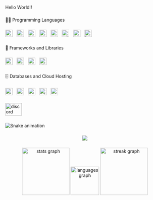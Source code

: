 <p align="left">Hello World!!</p>

###

<p align="left">👨‍💻 Programming Languages</p>

###

<div align="left">
  <img src="https://img.shields.io/badge/Rust-000000?logo=rust&logoColor=white&style=for-the-badge" height="23" alt="rust logo"  />
  <img width="5" />
  <img src="https://img.shields.io/badge/TypeScript-3178C6?logo=typescript&logoColor=white&style=for-the-badge" height="23" alt="typescript logo"  />
  <img width="5" />
  <img src="https://img.shields.io/badge/JavaScript-F7DF1E?logo=javascript&logoColor=black&style=for-the-badge" height="23" alt="javascript logo"  />
  <img width="5" />
  <img src="https://img.shields.io/badge/React-61DAFB?logo=react&logoColor=black&style=for-the-badge" height="23" alt="react logo"  />
  <img width="5" />
  <img src="https://img.shields.io/badge/Node.js-339933?logo=nodedotjs&logoColor=white&style=for-the-badge" height="23" alt="nodejs logo"  />
  <img width="5" />
  <img src="https://img.shields.io/badge/Tailwind CSS-06B6D4?logo=tailwindcss&logoColor=black&style=for-the-badge" height="23" alt="tailwindcss logo"  />
  <img width="5" />
  <img src="https://img.shields.io/badge/CSS3-1572B6?logo=css3&logoColor=white&style=for-the-badge" height="23" alt="css3 logo"  />
  <img width="5" />
  <img src="https://img.shields.io/badge/HTML5-E34F26?logo=html5&logoColor=white&style=for-the-badge" height="23" alt="html5 logo"  />
</div>

###

<p align="left">🧰 Frameworks and Libraries</p>

###

<div align="left">
  <img src="https://img.shields.io/badge/Svelte-FF3E00?logo=svelte&logoColor=white&style=for-the-badge" height="23" alt="svelte logo"  />
  <img width="5" />
  <img src="https://img.shields.io/badge/Next.js-000000?logo=nextdotjs&logoColor=white&style=for-the-badge" height="23" alt="nextjs logo"  />
  <img width="5" />
  <img src="https://img.shields.io/badge/React-61DAFB?logo=react&logoColor=black&style=for-the-badge" height="23" alt="react logo"  />
  <img width="5" />
  <img src="https://img.shields.io/badge/Electron-47848F?logo=electron&logoColor=white&style=for-the-badge" height="23" alt="electron logo"  />
</div>

###

<p align="left">🗄️ Databases and Cloud Hosting</p>

###

<div align="left">
  <img src="https://img.shields.io/badge/Cloudflare-F38020?logo=cloudflare&logoColor=black&style=for-the-badge" height="23" alt="cloudflare logo"  />
  <img width="5" />
  <img src="https://img.shields.io/badge/MySQL-4479A1?logo=mysql&logoColor=white&style=for-the-badge" height="23" alt="mysql logo"  />
  <img width="5" />
  <img src="https://img.shields.io/badge/Redis-DC382D?logo=redis&logoColor=white&style=for-the-badge" height="23" alt="redis logo"  />
  <img width="5" />
  <img src="https://img.shields.io/badge/Prisma-2D3748?logo=prisma&logoColor=white&style=for-the-badge" height="23" alt="prisma logo"  />
  <img width="5" />
  <img src="https://img.shields.io/badge/Apache-D22128?logo=apache&logoColor=white&style=for-the-badge" height="23" alt="apache logo"  />
</div>

###

<div align="left">
  <a href="https://discord.gg/4dwaDFKkhh" target="_blank">
    <img src="https://raw.githubusercontent.com/maurodesouza/profile-readme-generator/master/src/assets/icons/social/discord/default.svg" width="52" height="40" alt="discord logo"  />
  </a>
</div>

###

<img src="https://raw.githubusercontent.com/shervin1234/shervin1234/output/snake.svg" alt="Snake animation" />

###

<div align="center">
  <img src="https://profile-counter.glitch.me/shervin1234/count.svg?"  />
</div>

###

<div align="center">
  <img src="https://github-readme-stats.vercel.app/api?username=shervin1234&hide_title=false&hide_rank=false&show_icons=true&include_all_commits=true&count_private=true&disable_animations=false&theme=dracula&locale=en&hide_border=false&order=1" height="150" alt="stats graph"  />
  <img src="https://github-readme-stats.vercel.app/api/top-langs?username=shervin1234&locale=en&hide_title=false&layout=compact&card_width=320&langs_count=6&theme=radical&hide_border=false&order=2" height="90" alt="languages graph"  />
  <img src="https://streak-stats.demolab.com?user=shervin1234&locale=en&mode=daily&theme=dracula&hide_border=false&border_radius=5&order=3" height="150" alt="streak graph"  />
</div>

###
